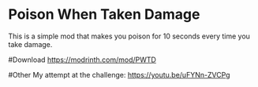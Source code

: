 # Poison When Taken Damage
This is a simple mod that makes you poison for 10 seconds every time you take damage.

#Download
https://modrinth.com/mod/PWTD

#Other
My attempt at the challenge: https://youtu.be/uFYNn-ZVCPg